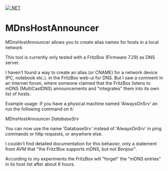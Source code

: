 [![.NET](https://github.com/donid/MDnsHostAnnouncer/actions/workflows/dotnet.yml/badge.svg)](https://github.com/donid/MDnsHostAnnouncer/actions/workflows/dotnet.yml)

# MDnsHostAnnouncer

MDnsHostAnnouncer allows you to create alias names for hosts in a local network

This tool is currently only tested with a FritzBox (Firmware 7.29) as DNS server.

I haven't found a way to create an alias (or CNAME) for a network device (PC, notebook etc.).
in the FritzBox web-ui for DNS. But I saw a comment in an Internet forum, where someone
claimed that the FritzBox listens to mDNS (MultiCastDNS) announcements and "integrates" them into its own list of hosts.

Example usage:
If you have a physical machine named 'AlwaysOnSrv' an run the following command on it:

*MDnsHostAnnouncer DatabaseSrv*

You can now use the name 'DatabaseSrv' instead of 'AlwaysOnSrv' in ping commands or
http requests, or anywhere else.

I couldn't find detailed documentation for this behavior, only a statement from AVM that
"the Fritz!Box supports mDNS, but not Bonjour".

According to my experiments the FritzBox will "forget" the "mDNS entries" in
its host list after about 6 hours.
